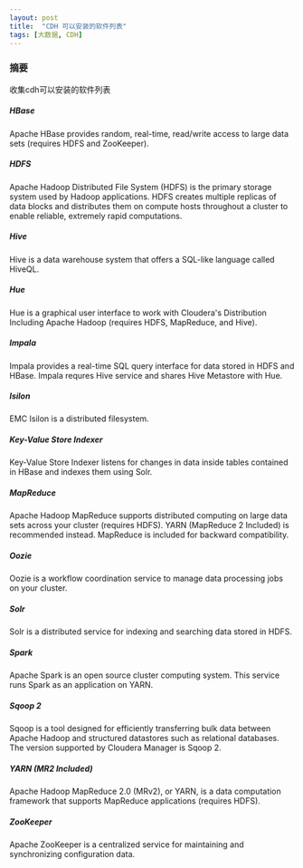 ```yaml
---
layout: post
title:  "CDH 可以安装的软件列表"
tags: [大数据, CDH]
---
```

### 摘要
收集cdh可以安装的软件列表
<!--excerpt-->
##### HBase
Apache HBase provides random, real-time, read/write access to large data sets (requires HDFS and ZooKeeper).
##### HDFS
Apache Hadoop Distributed File System (HDFS) is the primary storage system used by Hadoop applications. HDFS creates multiple replicas of data blocks and distributes them on compute hosts throughout a cluster to enable reliable, extremely rapid computations.
##### Hive
Hive is a data warehouse system that offers a SQL-like language called HiveQL.
##### Hue
Hue is a graphical user interface to work with Cloudera's Distribution Including Apache Hadoop (requires HDFS, MapReduce, and Hive).
##### Impala
Impala provides a real-time SQL query interface for data stored in HDFS and HBase. Impala requres Hive service and shares Hive Metastore with Hue.
##### Isilon
EMC Isilon is a distributed filesystem.
##### Key-Value Store Indexer
Key-Value Store Indexer listens for changes in data inside tables contained in HBase and indexes them using Solr.
##### MapReduce
Apache Hadoop MapReduce supports distributed computing on large data sets across your cluster (requires HDFS). YARN (MapReduce 2 Included) is recommended instead. MapReduce is included for backward compatibility.
##### Oozie
Oozie is a workflow coordination service to manage data processing jobs on your cluster.
##### Solr
Solr is a distributed service for indexing and searching data stored in HDFS.
##### Spark
Apache Spark is an open source cluster computing system. This service runs Spark as an application on YARN.
##### Sqoop 2
Sqoop is a tool designed for efficiently transferring bulk data between Apache Hadoop and structured datastores such as relational databases. The version supported by Cloudera Manager is Sqoop 2.
##### YARN (MR2 Included)
Apache Hadoop MapReduce 2.0 (MRv2), or YARN, is a data computation framework that supports MapReduce applications (requires HDFS).
##### ZooKeeper
Apache ZooKeeper is a centralized service for maintaining and synchronizing configuration data.
